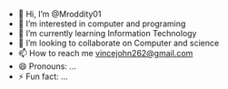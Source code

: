 - 👋 Hi, I’m @Mroddity01
- 👀 I’m interested in computer and programing 
- 🌱 I’m currently learning Information Technology
- 💞️ I’m looking to collaborate on Computer and science
- 📫 How to reach me vincejohn262@gmail.com
- 😄 Pronouns: ...
- ⚡ Fun fact: ...

<!---
Mroddity01/Mroddity01 is a ✨ special ✨ repository because its `README.md` (this file) appears on your GitHub profile.
You can click the Preview link to take a look at your changes.
--->
